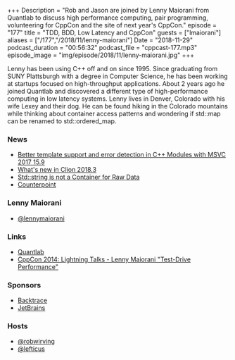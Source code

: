 +++
Description = "Rob and Jason are joined by Lenny Maiorani from Quantlab to discuss high performance computing, pair programming, volunteering for CppCon and the site of next year's CppCon."
episode = "177"
title = "TDD, BDD, Low Latency and CppCon"
guests = ["lmaiorani"]
aliases = ["/177","/2018/11/lenny-maiorani"]
Date = "2018-11-29"
podcast_duration = "00:56:32"
podcast_file = "cppcast-177.mp3"
episode_image = "img/episode/2018/11/lenny-maiorani.jpg"
+++

Lenny has been using C++ off and on since 1995. Since graduating from SUNY Plattsburgh with a degree in Computer Science, he has been working at startups focused on high-throughput applications. About 2 years ago he joined Quantlab and discovered a different type of high-performance computing in low latency systems. Lenny lives in Denver, Colorado with his wife Lexey and their dog. He can be found hiking in the Colorado mountains while thinking about container access patterns and wondering if std::map can be renamed to std::ordered_map.

### News ###

 - [Better template support and error detection in C++ Modules with MSVC 2017 15.9](https://blogs.msdn.microsoft.com/vcblog/2018/11/27/better-template-support-and-error-detection-in-c-modules-with-msvc-2017-version-15-9/)
 - [What's new in Clion 2018.3](https://www.jetbrains.com/clion/whatsnew/)
 - [Std::string is not a Container for Raw Data](https://arne-mertz.de/2018/11/string-not-for-raw-data/)
 - [Counterpoint](https://www.youtube.com/watch?v=SDJImePyftY)

### Lenny Maiorani ###

 - [@lennymaiorani](https://twitter.com/lennymaiorani)

### Links ###

 - [Quantlab](https://www.quantlab.com/)
 - [CppCon 2014: Lightning Talks - Lenny Maiorani "Test-Drive Performance"](https://www.youtube.com/watch?v=NMNOAoGjJ_4)

### Sponsors ###

- [Backtrace](https://backtrace.io/?utm_source=CppCast&utm_medium=CppCast)
- [JetBrains](https://www.jetbrains.com/cpp/?utm_source=cppcast&utm_medium=podcast&utm_content=cppcast-podcast&utm_campaign=cpp)

### Hosts ###

- [@robwirving](https://twitter.com/robwirving)
- [@lefticus](https://twitter.com/lefticus)

